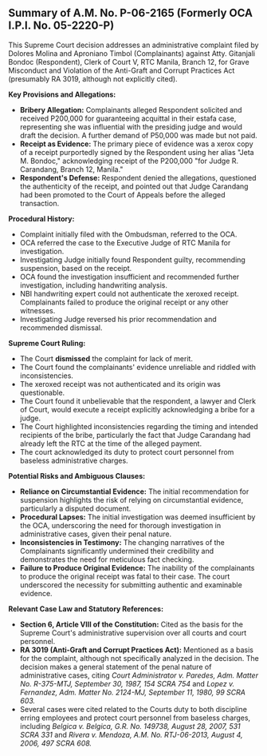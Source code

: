 ## Summary of A.M. No. P-06-2165 (Formerly OCA I.P.I. No. 05-2220-P)

This Supreme Court decision addresses an administrative complaint filed by Dolores Molina and Aproniano Timbol (Complainants) against Atty. Gitanjali Bondoc (Respondent), Clerk of Court V, RTC Manila, Branch 12, for Grave Misconduct and Violation of the Anti-Graft and Corrupt Practices Act (presumably RA 3019, although not explicitly cited).

**Key Provisions and Allegations:**

*   **Bribery Allegation:** Complainants alleged Respondent solicited and received P200,000 for guaranteeing acquittal in their estafa case, representing she was influential with the presiding judge and would draft the decision. A further demand of P50,000 was made but not paid.
*   **Receipt as Evidence:** The primary piece of evidence was a xerox copy of a receipt purportedly signed by the Respondent using her alias "Jeta M. Bondoc," acknowledging receipt of the P200,000 "for Judge R. Carandang, Branch 12, Manila."
*   **Respondent's Defense:** Respondent denied the allegations, questioned the authenticity of the receipt, and pointed out that Judge Carandang had been promoted to the Court of Appeals before the alleged transaction.

**Procedural History:**

*   Complaint initially filed with the Ombudsman, referred to the OCA.
*   OCA referred the case to the Executive Judge of RTC Manila for investigation.
*   Investigating Judge initially found Respondent guilty, recommending suspension, based on the receipt.
*   OCA found the investigation insufficient and recommended further investigation, including handwriting analysis.
*   NBI handwriting expert could not authenticate the xeroxed receipt. Complainants failed to produce the original receipt or any other witnesses.
*   Investigating Judge reversed his prior recommendation and recommended dismissal.

**Supreme Court Ruling:**

*   The Court **dismissed** the complaint for lack of merit.
*   The Court found the complainants' evidence unreliable and riddled with inconsistencies.
*   The xeroxed receipt was not authenticated and its origin was questionable.
*   The Court found it unbelievable that the respondent, a lawyer and Clerk of Court, would execute a receipt explicitly acknowledging a bribe for a judge.
*   The Court highlighted inconsistencies regarding the timing and intended recipients of the bribe, particularly the fact that Judge Carandang had already left the RTC at the time of the alleged payment.
*   The court acknowledged its duty to protect court personnel from baseless administrative charges.

**Potential Risks and Ambiguous Clauses:**

*   **Reliance on Circumstantial Evidence:** The initial recommendation for suspension highlights the risk of relying on circumstantial evidence, particularly a disputed document.
*   **Procedural Lapses:** The initial investigation was deemed insufficient by the OCA, underscoring the need for thorough investigation in administrative cases, given their penal nature.
*   **Inconsistencies in Testimony:** The changing narratives of the Complainants significantly undermined their credibility and demonstrates the need for meticulous fact checking.
*   **Failure to Produce Original Evidence:** The inability of the complainants to produce the original receipt was fatal to their case. The court underscored the necessity for submitting authentic and examinable evidence.

**Relevant Case Law and Statutory References:**

*   **Section 6, Article VIII of the Constitution:** Cited as the basis for the Supreme Court's administrative supervision over all courts and court personnel.
*   **RA 3019 (Anti-Graft and Corrupt Practices Act):** Mentioned as a basis for the complaint, although not specifically analyzed in the decision. The decision makes a general statement of the penal nature of administrative cases, citing *Court Administrator v. Paredes, Adm. Matter No. R-375-MTJ, September 30, 1987, 154 SCRA 754* and *Lopez v. Fernandez, Adm. Matter No. 2124-MJ, September 11, 1980, 99 SCRA 603.*
*   Several cases were cited related to the Courts duty to both discipline erring employees and protect court personnel from baseless charges, including *Belgica v. Belgica, G.R. No. 149738, August 28, 2007, 531 SCRA 331* and *Rivera v. Mendoza, A.M. No. RTJ-06-2013, August 4, 2006, 497 SCRA 608.*
